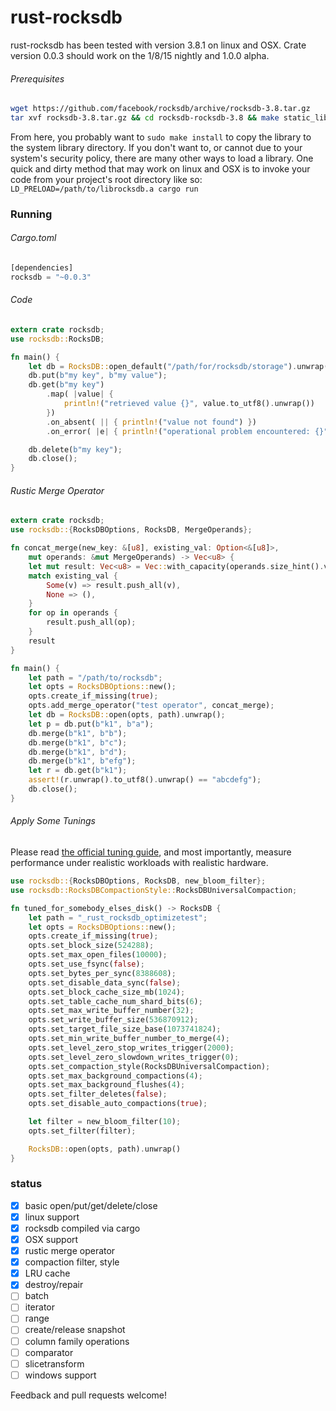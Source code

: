 rust-rocksdb
============

rust-rocksdb has been tested with version 3.8.1 on linux and OSX.
Crate version 0.0.3 should work on the 1/8/15 nightly and 1.0.0 alpha.
###### Prerequisites
```bash
wget https://github.com/facebook/rocksdb/archive/rocksdb-3.8.tar.gz
tar xvf rocksdb-3.8.tar.gz && cd rocksdb-rocksdb-3.8 && make static_lib
```
From here, you probably want to ```sudo make install``` to copy the library to the system library directory.  If you don't want to, or cannot due to your system's security policy, there are many other ways to load a library.  One quick and dirty method that may work on linux and OSX is to invoke your code from your project's root directory like so: ```LD_PRELOAD=/path/to/librocksdb.a cargo run```

### Running
###### Cargo.toml
```rust
[dependencies]
rocksdb = "~0.0.3"
```
###### Code
```rust
extern crate rocksdb;
use rocksdb::RocksDB;

fn main() {
    let db = RocksDB::open_default("/path/for/rocksdb/storage").unwrap();
    db.put(b"my key", b"my value");
    db.get(b"my key")
        .map( |value| { 
            println!("retrieved value {}", value.to_utf8().unwrap())
        })
        .on_absent( || { println!("value not found") })
        .on_error( |e| { println!("operational problem encountered: {}", e) });

    db.delete(b"my key");
    db.close();
}
```

###### Rustic Merge Operator
```rust
extern crate rocksdb;
use rocksdb::{RocksDBOptions, RocksDB, MergeOperands};

fn concat_merge(new_key: &[u8], existing_val: Option<&[u8]>,
    mut operands: &mut MergeOperands) -> Vec<u8> {
    let mut result: Vec<u8> = Vec::with_capacity(operands.size_hint().val0());
    match existing_val {
        Some(v) => result.push_all(v),
        None => (),
    }
    for op in operands {
        result.push_all(op);
    }
    result
}

fn main() {
    let path = "/path/to/rocksdb";
    let opts = RocksDBOptions::new();
    opts.create_if_missing(true);
    opts.add_merge_operator("test operator", concat_merge);
    let db = RocksDB::open(opts, path).unwrap();
    let p = db.put(b"k1", b"a");
    db.merge(b"k1", b"b");
    db.merge(b"k1", b"c");
    db.merge(b"k1", b"d");
    db.merge(b"k1", b"efg");
    let r = db.get(b"k1");
    assert!(r.unwrap().to_utf8().unwrap() == "abcdefg");
    db.close();
}
```

###### Apply Some Tunings
Please read [the official tuning guide](https://github.com/facebook/rocksdb/wiki/RocksDB-Tuning-Guide), and most importantly, measure performance under realistic workloads with realistic hardware.
```rust
use rocksdb::{RocksDBOptions, RocksDB, new_bloom_filter};
use rocksdb::RocksDBCompactionStyle::RocksDBUniversalCompaction;

fn tuned_for_somebody_elses_disk() -> RocksDB {
    let path = "_rust_rocksdb_optimizetest";
    let opts = RocksDBOptions::new();
    opts.create_if_missing(true);
    opts.set_block_size(524288);
    opts.set_max_open_files(10000);
    opts.set_use_fsync(false);
    opts.set_bytes_per_sync(8388608);
    opts.set_disable_data_sync(false);
    opts.set_block_cache_size_mb(1024);
    opts.set_table_cache_num_shard_bits(6);
    opts.set_max_write_buffer_number(32);
    opts.set_write_buffer_size(536870912);
    opts.set_target_file_size_base(1073741824);
    opts.set_min_write_buffer_number_to_merge(4);
    opts.set_level_zero_stop_writes_trigger(2000);
    opts.set_level_zero_slowdown_writes_trigger(0);
    opts.set_compaction_style(RocksDBUniversalCompaction);
    opts.set_max_background_compactions(4);
    opts.set_max_background_flushes(4);
    opts.set_filter_deletes(false);
    opts.set_disable_auto_compactions(true);

    let filter = new_bloom_filter(10);
    opts.set_filter(filter);

    RocksDB::open(opts, path).unwrap()
}
```

### status
  - [x] basic open/put/get/delete/close
  - [x] linux support
  - [x] rocksdb compiled via cargo
  - [x] OSX support
  - [x] rustic merge operator
  - [x] compaction filter, style
  - [x] LRU cache
  - [x] destroy/repair
  - [ ] batch
  - [ ] iterator
  - [ ] range
  - [ ] create/release snapshot
  - [ ] column family operations
  - [ ] comparator
  - [ ] slicetransform
  - [ ] windows support

Feedback and pull requests welcome!
